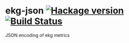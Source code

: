 # ekg-json [![Hackage version](https://img.shields.io/hackage/v/ekg-json.svg?label=Hackage)](https://hackage.haskell.org/package/ekg-json) [![Build Status](https://secure.travis-ci.org/tibbe/ekg-json.svg?branch=master)](http://travis-ci.org/tibbe/ekg-json)
JSON encoding of ekg metrics
